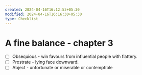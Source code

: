 ```yaml
---
created: 2024-04-16T16:12:53+05:30
modified: 2024-04-16T16:16:30+05:30
type: Checklist
---
```


# A fine balance - chapter 3

- [ ] Obsequious - win favours from influential people with flattery.
- [ ] Prostrate - lying face downward.
- [ ] Abject - unfortunate or miserable or contemptible 
